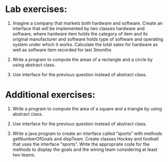 # Lab exercises:

1.	Imagine a company that markets both hardware and software. Create an interface that will be implemented by two classes hardware and software, where hardware item holds the category of item and its original manufacturer and software holds type of software and operating system under which it works. Calculate the total sales for hardware as well as software item recorded for last 3months

2.	Write a program to compute the areas of a rectangle and a circle by using abstract class. 

3.	Use interface for the previous question instead of abstract class.

# Additional exercises:

1.	Write a program to compute the area of a square and a triangle by using abstract class. 

2.	Use interface for the previous question instead of abstract class.

3.	Write a java program to create an interface called “sports” with methods getNumberOfGoals and dispTeam. Create classes Hockey and football that uses the interface “sports”. Write the appropriate code for the methods to display the goals and the wining team considering at least two teams.
